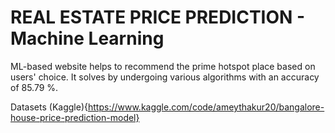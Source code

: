 # REAL ESTATE PRICE PREDICTION - Machine Learning

ML-based website helps to recommend the prime hotspot place  based on users' choice.
It solves by undergoing various algorithms with an accuracy of 85.79 %.

Datasets (Kaggle){https://www.kaggle.com/code/ameythakur20/bangalore-house-price-prediction-model}
